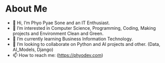 # About Me

- 👋 Hi, I’m Phyo Pyae Sone and an IT Enthusiast.
- 👀 I’m interested in Computer Science, Programming, Coding, Making projects and Environment Clean and Green.
- 🌱 I’m currently learning Business Information Technology.
- 💞️ I’m looking to collaborate on Python and AI projects and other. (Data, AI_Models, Django)
- 📫 How to reach me: (https://phyodev.com)

